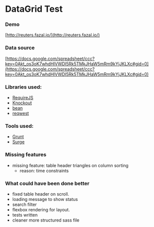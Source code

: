 # DataGrid Test

### Demo

[http://reuters.fazal.io/](http://reuters.fazal.io/)

### Data source

[https://docs.google.com/spreadsheet/ccc?key=0Akt_os3oK7whdHlVWDl5Rk5TMkJHaW5mRm9kYjJKLXc#gid=0](https://docs.google.com/spreadsheet/ccc?key=0Akt_os3oK7whdHlVWDl5Rk5TMkJHaW5mRm9kYjJKLXc#gid=0)

### Libraries used:

- [RequireJS](http://www.requirejs.org/)
- [Knockout](http://knockoutjs.com/)
- [bean](https://github.com/fat/bean)
- [reqwest](https://github.com/ded/reqwest)

### Tools used:

- [Grunt](http://gruntjs.com/)
- [Surge](https://surge.sh/)

### Missing features

- missing feature: table header triangles on column sorting
 	- reason: time constraints

### What could have been done better

- fixed table header on scroll.
- loading message to show status
- search filter
- flexbox rendering for layout.
- tests written
- cleaner more structured sass file
